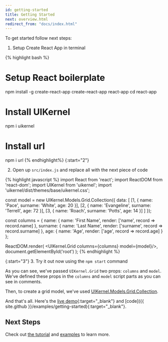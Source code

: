 ```yaml
---
id: getting-started
title: Getting Started
next: overview.html
redirect_from: "docs/index.html"
---
```


To get started follow next steps:

1. Setup Create React App in terminal

{% highlight bash %}
# Setup React boilerplate
npm install -g create-react-app
create-react-app react-app
cd react-app

# Install UIKernel
npm i uikernel
# Install url
npm i url
{% endhighlight%}
{:start="2"}

2. Open up `src/index.js` and replace all with the next piece of code

 {% highlight javascript %}
 import React from 'react';
 import ReactDOM from 'react-dom';
 import UIKernel from 'uikernel';
 import 'uikernel/dist/themes/base/uikernel.css';

 const model = new UIKernel.Models.Grid.Collection({
   data: [
     [1, {
       name: 'Pace',
       surname: 'White',
       age: 20
     }],
     [2, {
       name: 'Evangeline',
       surname: 'Terrell',
       age: 72
     }],
     [3, {
       name: 'Roach',
       surname: 'Potts',
       age: 14
     }]
   ]
 });

 const columns = {
   name: {
     name: 'First Name',
     render: ['name', record => record.name]
   },
   surname: {
     name: 'Last Name',
     render: ['surname', record => record.surname]
   },
   age: {
     name: 'Age',
     render: ['age', record => record.age]
   }
 };

 ReactDOM.render(
   <UIKernel.Grid columns={columns} model={model}/>,
   document.getElementById('root')
 );
 {% endhighlight %}

{:start="3"}
3. Try it out now using the `npm start` command


As you can see, we've passed `UIKernel.Grid` two props: `columns` and `model`. We've defined these props in the `columns` and `model` script parts as you can see in comments.

Then, to create a grid model, we've used [UIKernel.Models.Grid.Collection](/docs/grid-model-collection.html).

And that's all. Here's the [live demo](/examples/getting-started/){:target="_blank"} and [code]({{ site.github }}/examples/getting-started){:target="_blank"}.

## Next Steps

Check out [the tutorial](/docs/tutorial.html) and [examples](/examples/index.html) to learn more.
